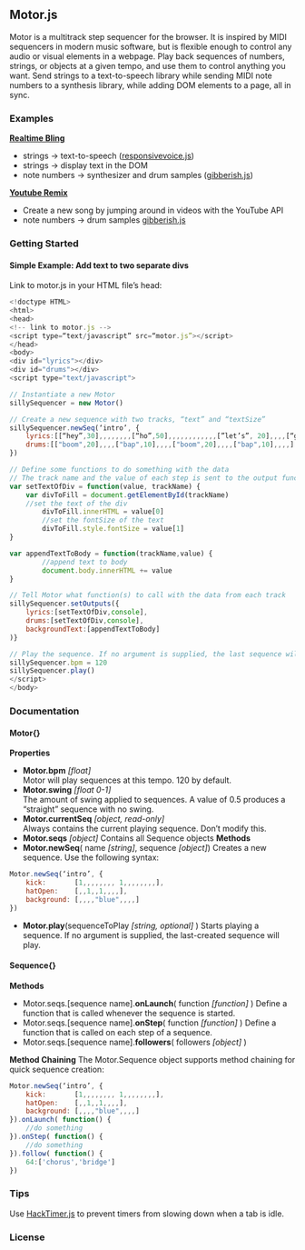 ## Motor.js
Motor is a multitrack step sequencer for the browser. It is inspired by MIDI sequencers in modern music software, but is flexible enough to control any audio or visual elements in a webpage. Play back sequences of numbers, strings, or objects at a given tempo, and use them to control anything you want. Send strings to a text-to-speech library while sending MIDI note numbers to a synthesis library, while adding DOM elements to a page, all in sync.

### Examples
**[Realtime Bling](http://urmston.xyz/realtimebling)**
- strings -> text-to-speech ([responsivevoice.js](link))
- strings -> display text in the DOM
- note numbers -> synthesizer and drum samples ([gibberish.js](https://github.com/charlieroberts/Gibberish))

**[Youtube Remix](http://urmston.xyz/trackYoutubeRemix)**
- Create a new song by jumping around in videos with the YouTube API
- note numbers -> drum samples [gibberish.js](https://github.com/charlieroberts/Gibberish)

### Getting Started
#### Simple Example: Add text to two separate divs
Link to motor.js in your HTML file’s head:
```javascript
<!doctype HTML>
<html>
<head>
<!-- link to motor.js -->
<script type=“text/javascript” src=“motor.js”></script>
</head>
<body>
<div id="lyrics"></div>
<div id="drums"></div>
<script type="text/javascript">

// Instantiate a new Motor
sillySequencer = new Motor()

// Create a new sequence with two tracks, “text” and “textSize”
sillySequencer.newSeq(‘intro’, {
	lyrics:[[“hey”,30],,,,,,,,[“ho”,50],,,,,,,,,,,,[”let’s”, 20],,,,[“go”,50],,,,,,,,],
	drums:[["boom",20],,,,["bap",10],,,,["boom",20],,,,["bap",10],,,,]
})

// Define some functions to do something with the data
// The track name and the value of each step is sent to the output functions
var setTextOfDiv = function(value, trackName) {
   	var divToFill = document.getElementById(trackName)
   	//set the text of the div
    	divToFill.innerHTML = value[0]
    	//set the fontSize of the text
    	divToFill.style.fontSize = value[1]
}

var appendTextToBody = function(trackName,value) {
    	//append text to body
    	document.body.innerHTML += value
}

// Tell Motor what function(s) to call with the data from each track
sillySequencer.setOutputs({
	lyrics:[setTextOfDiv,console],
	drums:[setTextOfDiv,console],
	backgroundText:[appendTextToBody]
)}

// Play the sequence. If no argument is supplied, the last sequence will play.
sillySequencer.bpm = 120
sillySequencer.play()
</script>
</body>
```

### Documentation
#### Motor{}
**Properties**
* **Motor.bpm** *[float]*   
Motor will play sequences at this tempo. 120 by default.
* **Motor.swing** *[float 0-1]*  
The amount of swing applied to sequences. A value of 0.5 produces a “straight” sequence with no swing.
* **Motor.currentSeq** *[object, read-only]*  
Always contains the current playing sequence. Don’t modify this.
* **Motor.seqs** *[object]*
Contains all Sequence objects
**Methods**
* **Motor.newSeq**( name *[string]*, sequence *[object]*)
Creates a new sequence. Use the following syntax:
```javascript
Motor.newSeq(‘intro’, {  
	kick: 		[1,,,,,,,, 1,,,,,,,,],  
	hatOpen: 	[,,1,,1,,,,],  
	background:	[,,,,"blue",,,,]
})
```
* **Motor.play**(sequenceToPlay *[string, optional]* )
Starts playing a sequence. If no argument is supplied, the last-created sequence will play.

#### Sequence{}
**Methods**
* Motor.seqs.[sequence name].**onLaunch**( function *[function]* )
Define a function that is called whenever the sequence is started.
* Motor.seqs.[sequence name].**onStep**( function *[function]* )
Define a function that is called on each step of a sequence.
* Motor.seqs.[sequence name].**followers**( followers *[object]* )

**Method Chaining**
The Motor.Sequence object supports method chaining for quick sequence creation:
```javascript
Motor.newSeq(‘intro’, {  
	kick: 		[1,,,,,,,, 1,,,,,,,,],  
	hatOpen: 	[,,1,,1,,,,],  
	background:	[,,,,"blue",,,,]
}).onLaunch( function() {
	//do something
}).onStep( function() {
	//do something
}).follow( function() {
	64:['chorus','bridge']
})
```

### Tips
Use [HackTimer.js](https://github.com/turuslan/HackTimer) to prevent timers from slowing down when a tab is idle.
### License
